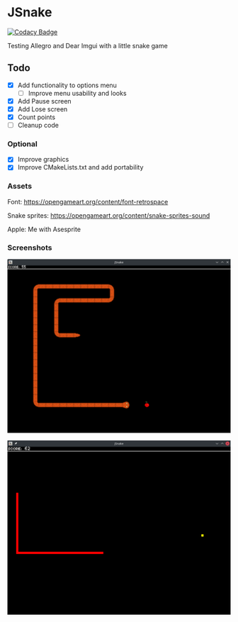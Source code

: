 # JSnake

[![Codacy Badge](https://api.codacy.com/project/badge/Grade/f23deb0417e14b5cade23369ebc0331c)](https://app.codacy.com/gh/paussu/JSnake?utm_source=github.com&utm_medium=referral&utm_content=paussu/JSnake&utm_campaign=Badge_Grade_Settings)

Testing Allegro and Dear Imgui with a little snake game

## Todo

-   [x] Add functionality to options menu
    -   [ ] Improve menu usability and looks 
-   [x] Add Pause screen
-   [x] Add Lose screen
-   [x] Count points
-   [ ] Cleanup code

### Optional

-   [x] Improve graphics
-   [x] Improve CMakeLists.txt and add portability

### Assets

Font: <https://opengameart.org/content/font-retrospace>

Snake sprites: <https://opengameart.org/content/snake-sprites-sound>

Apple: Me with Asesprite

### Screenshots

![Screenshot of the game, sprite version](Assets/Screenshot_sprites.png)

![Screenshot of the game, spriteless version](Assets/Screenshot.png)
